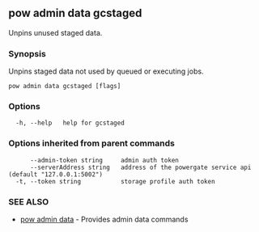 ## pow admin data gcstaged

Unpins unused staged data.

### Synopsis

Unpins staged data not used by queued or executing jobs.

```
pow admin data gcstaged [flags]
```

### Options

```
  -h, --help   help for gcstaged
```

### Options inherited from parent commands

```
      --admin-token string     admin auth token
      --serverAddress string   address of the powergate service api (default "127.0.0.1:5002")
  -t, --token string           storage profile auth token
```

### SEE ALSO

* [pow admin data](pow_admin_data.md)	 - Provides admin data commands

